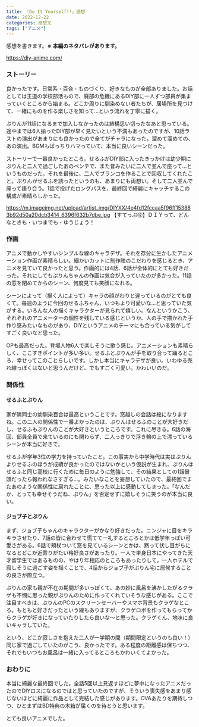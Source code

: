 ```yaml
---
title: 『Do It Yourself!!』感想
date: 2022-12-22
categories: 感想文
tags: ["アニメ"]
---
```


感想を書きます。**※ 本編のネタバレがあります。**

https://diy-anime.com/

### ストーリー

良かったです。日常系・百合・ものづくり、好きなものが全部ありました。お話としては王道の学校部活もので、廃部の危機にあるDIY部に一人ずつ部員が集まっていくところから始まる。どこか周りに馴染めない者たちが、居場所を見つけて、一緒にものを作る楽しさを知って...という流れを丁寧に描く。

ぷりんが11話になるまで加入しなかったのは結構思い切ったなあと思っている。途中までは6人揃ったDIY部が早く見たいという不満もあったのですが、10話ラストの演出があまりにも良かったので全てがチャラになった。溜めて溜めての、あの演出。BGMもばっちりハマっていて、本当に良いシーンだった。

ストーリーで一番良かったところ。せるふがDIY部に入ったきっかけは幼少期にぷりんと二人で過ごしたあのベンチで、また昔みたいに二人で並んで座って...というものだった。それを最後に、二人でブランコを作ることで回収してくれたこと。ぷりんがせるふを誘ったというのも、あまりにも両想い。そして二人並んで座って語り合う。1話で投げたロングパスを、最終回で綺麗にキャッチするこの構成が素晴らしかった。

https://m.imageimg.net/upload/artist_img/DIYXX/4e4fd12fccaa5f96ff153883b92d50a20dcb3414_6396f632b7dbe.jpg
【すてっぷ⑫】ＤＩＹって、どんなときも・いつまでも・ゆうじょう！

### 作画

アニメで動かしやすいシンプルな線のキャラデザ。それを存分に生かしたアニメーション作画が素晴らしい。細かいカットに制作陣のこだわりを感じるとき、アニメを見ていて良かったと思う。作画的には4話、6話が全体的にとても好きだった。それにしてもぷりんちゃんの作画は気合が入っていたのが多かった。11話の窓を閉めてからのシーン、何度見ても笑顔になれる。

シーンによって（描く人によって）キャラの顔がわりと違っているのがとても良くて。毎週のように今回のせるふちゃん、いつもより可愛いな...と思っていた気がする。いろんな人の描くキャラクターが見られて嬉しい。なんというかこう、それぞれのアニメーターの個性を残している感じというか、人の手で描かれた手作り感みたいなものがあり、DIYというアニメのテーマにも合っている気がしてすごく良いなと思った。

OPも最高だった。登場人物6人で楽しそうに歌う感じ。アニメーションも素晴らしく、ここすきポイントが多い多い。せるふとぷりんが手を取り合って踊るところ、幸せってこのことらしいです。しかし本当にキャラデザが良い。いわゆる売れ線っぽくはないと思うんだけど、でもすごく可愛い。かわいいのだ。



### 関係性

#### せるふとぷりん

家が隣同士の幼馴染百合は最高ということです。窓越しの会話は絵になりますね。この二人の関係性で一番よかったのは、ぷりんはせるふのことが大好きだし、せるふもぷりんのことが大好きというところです。これに尽きる。6話の海回、部員全員で来ているのにも関わらず、二人っきりで浮き輪の上で漂っているシーンが本当に好きで。

せるふが学年3位の学力を持っていたこと。この事実から中学時代は実はぷりんよりせるふのほうが成績が良かったのではないかという仮説が生まれ、ぷりんはせるふと同じ高校に行くために毎日のように勉強して、その結果としての1話冒頭だったら報われなさすぎる...。みたいなことを妄想していたので、最終回でまたあのような関係性に戻れたことに、思った以上に感動してしまった。「なんだか、とっても幸せそうだね、ぷりん」を否定せずに嬉しそうに笑うのが本当に良い。


#### ジョブ子とぷりん

まず、ジョブ子ちゃんのキャラクターがかなり好きだった。ニンジャに目をキラキラさせたり、7話の皆に合わせて慌てて一礼するところとかは低学年っぽい可愛さがある。6話で頬杖ついて窓を見ているシーンとかは、黙って伏し目がちになるとどこか近寄りがたい格好良さがあったり。一人で単身日本にやってきた天才留学生ではあるものの、やはり年相応のところもあったりして。一人ホテルで寂しそうに過ごす姿を描くことで、4話からジョブ子がぷりん宅に居候することの良さが際立つ。

ぷりんの家も親が不在の期間が多いっぽくて、あの妙に風呂を沸かしたがるクラゲも不憫に思った親がぷりんのために作ってくれていそうな感じがある。ここで注目すべきは、ぷりんのPCのスクリーンセーバーやスマホ背景もクラゲなところ。もともと好きだったという線もありますが、クラゲロボを作ってもらってからクラゲが好きになっていたりしたら良いな～と思った。クラゲくん、地味に良いキャラしていた。

という、どこか寂しさを抱えた二人が一学期の間（期間限定というのも良い！）同じ家で過ごしていたのがこう、良かったです。ある程度の距離感は保ちつつ、それでもいつもお風呂は一緒に入ってるところもかわいくてよかった。


### おわりに

本当に綺麗な最終回でした。全話5回以上見返すほどに夢中になったアニメだったのでDIYロスになるのではと思っていたのですが、そういう喪失感をあまり感じないほどに綺麗に作品として完結した感じがあります。OVAあたりを期待しつつ、ひとまずはBD特典の木箱が届くのを待とうと思います。

とても良いアニメでした。